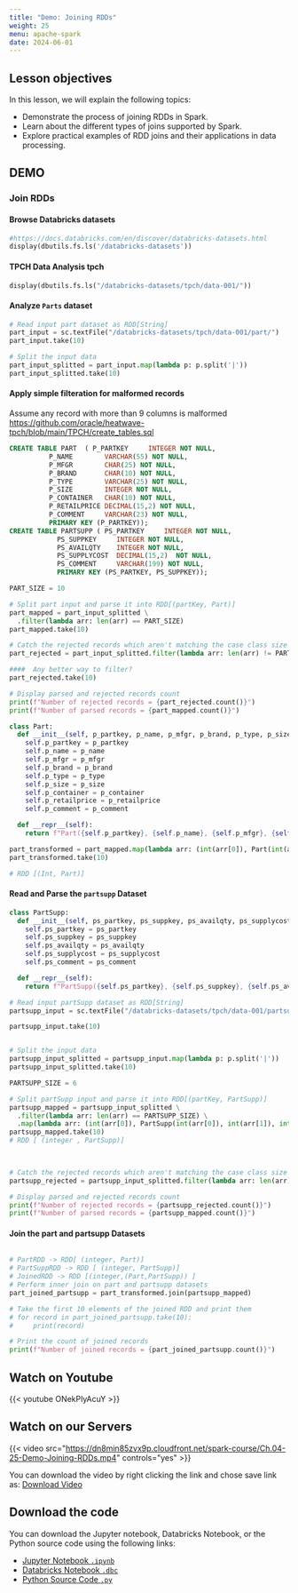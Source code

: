```yaml
---
title: "Demo: Joining RDDs"
weight: 25
menu: apache-spark
date: 2024-06-01
---
```


## Lesson objectives

In this lesson, we will explain the following topics:
- Demonstrate the process of joining RDDs in Spark.
- Learn about the different types of joins supported by Spark.
- Explore practical examples of RDD joins and their applications in data processing.

## DEMO

###  Join RDDs


####  Browse Databricks datasets 

```python
#https://docs.databricks.com/en/discover/databricks-datasets.html
display(dbutils.fs.ls('/databricks-datasets'))
```

####  TPCH Data Analysis tpch

```python
display(dbutils.fs.ls("/databricks-datasets/tpch/data-001/"))
```

####  Analyze `Parts` dataset

```python
# Read input part dataset as RDD[String]
part_input = sc.textFile("/databricks-datasets/tpch/data-001/part/")
part_input.take(10)
```

```python
# Split the input data
part_input_splitted = part_input.map(lambda p: p.split('|'))
part_input_splitted.take(10)
```

<!-- #region -->
####  Apply simple filteration for malformed records 
Assume any record with more than 9 columns is malformed
https://github.com/oracle/heatwave-tpch/blob/main/TPCH/create_tables.sql
```sql
CREATE TABLE PART  ( P_PARTKEY     INTEGER NOT NULL,
          P_NAME        VARCHAR(55) NOT NULL,
          P_MFGR        CHAR(25) NOT NULL,
          P_BRAND       CHAR(10) NOT NULL,
          P_TYPE        VARCHAR(25) NOT NULL,
          P_SIZE        INTEGER NOT NULL,
          P_CONTAINER   CHAR(10) NOT NULL,
          P_RETAILPRICE DECIMAL(15,2) NOT NULL,
          P_COMMENT     VARCHAR(23) NOT NULL,
          PRIMARY KEY (P_PARTKEY));
CREATE TABLE PARTSUPP ( PS_PARTKEY     INTEGER NOT NULL,
            PS_SUPPKEY     INTEGER NOT NULL,
            PS_AVAILQTY    INTEGER NOT NULL,
            PS_SUPPLYCOST  DECIMAL(15,2)  NOT NULL,
            PS_COMMENT     VARCHAR(199) NOT NULL,
            PRIMARY KEY (PS_PARTKEY, PS_SUPPKEY));
```
<!-- #endregion -->

```python
PART_SIZE = 10

# Split part input and parse it into RDD[(partKey, Part)]
part_mapped = part_input_splitted \
  .filter(lambda arr: len(arr) == PART_SIZE)
part_mapped.take(10)  
```

```python
# Catch the rejected records which aren't matching the case class size
part_rejected = part_input_splitted.filter(lambda arr: len(arr) != PART_SIZE)

####  Any better way to filter?
part_rejected.take(10)

```

```python
# Display parsed and rejected records count
print(f"Number of rejected records = {part_rejected.count()}")
print(f"Number of parsed records = {part_mapped.count()}")
```

```python
class Part:
  def __init__(self, p_partkey, p_name, p_mfgr, p_brand, p_type, p_size, p_container, p_retailprice, p_comment):
    self.p_partkey = p_partkey
    self.p_name = p_name
    self.p_mfgr = p_mfgr
    self.p_brand = p_brand
    self.p_type = p_type
    self.p_size = p_size
    self.p_container = p_container
    self.p_retailprice = p_retailprice
    self.p_comment = p_comment

  def __repr__(self):
    return f"Part({self.p_partkey}, {self.p_name}, {self.p_mfgr}, {self.p_brand}, {self.p_type}, {self.p_size}, {self.p_container}, {self.p_retailprice}, {self.p_comment})"

```

```python
part_transformed = part_mapped.map(lambda arr: (int(arr[0]), Part(int(arr[0]), arr[1], arr[2], arr[3], arr[4], int(arr[5]), arr[6], float(arr[7]), arr[8])))
part_transformed.take(10)

# RDD [(Int, Part)]
```

####  Read and Parse the `partsupp` Dataset

```python
class PartSupp:
  def __init__(self, ps_partkey, ps_suppkey, ps_availqty, ps_supplycost, ps_comment):
    self.ps_partkey = ps_partkey
    self.ps_suppkey = ps_suppkey
    self.ps_availqty = ps_availqty
    self.ps_supplycost = ps_supplycost
    self.ps_comment = ps_comment

  def __repr__(self):
    return f"PartSupp({self.ps_partkey}, {self.ps_suppkey}, {self.ps_availqty}, {self.ps_supplycost}, {self.ps_comment})"

```

```python
# Read input partSupp dataset as RDD[String]
partsupp_input = sc.textFile("/databricks-datasets/tpch/data-001/partsupp/")

partsupp_input.take(10)
```

```python

# Split the input data
partsupp_input_splitted = partsupp_input.map(lambda p: p.split('|'))
partsupp_input_splitted.take(10)

```

```python
PARTSUPP_SIZE = 6

# Split partSupp input and parse it into RDD[(partKey, PartSupp)]
partsupp_mapped = partsupp_input_splitted \
  .filter(lambda arr: len(arr) == PARTSUPP_SIZE) \
  .map(lambda arr: (int(arr[0]), PartSupp(int(arr[0]), int(arr[1]), int(arr[2]), float(arr[3]), arr[4])))
partsupp_mapped.take(10)
# RDD [ (integer , PartSupp)]
```

```python
  

# Catch the rejected records which aren't matching the case class size
partsupp_rejected = partsupp_input_splitted.filter(lambda arr: len(arr) != PARTSUPP_SIZE)

# Display parsed and rejected records count
print(f"Number of rejected records = {partsupp_rejected.count()}")
print(f"Number of parsed records = {partsupp_mapped.count()}")
```

#### Join the part and partsupp Datasets

```python

```

```python
# PartRDD -> RDD[ (integer, Part)]
# PartSuppRDD -> RDD [ (integer, PartSupp)]
# JoinedRDD -> RDD [(integer,(Part,PartSupp)) ]
# Perform inner join on part and partsupp datasets
part_joined_partsupp = part_transformed.join(partsupp_mapped)

# Take the first 10 elements of the joined RDD and print them
# for record in part_joined_partsupp.take(10):
#     print(record)

# Print the count of joined records
print(f"Number of joined records = {part_joined_partsupp.count()}")
```


## Watch on Youtube

{{< youtube ONekPlyAcuY >}}

## Watch on our Servers

{{< video src="https://dn8min85zvx9p.cloudfront.net/spark-course/Ch.04-25-Demo-Joining-RDDs.mp4" controls="yes" >}}

You can download the video by right clicking the link and chose save link as: [Download Video](https://dn8min85zvx9p.cloudfront.net/spark-course/Ch.04-25-Demo-Joining-RDDs.mp4)

## Download the code

You can download the Jupyter notebook, Databricks Notebook, or the Python source code using the following links:

- [Jupyter Notebook `.ipynb`](https://dn8min85zvx9p.cloudfront.net/spark-course/Code/25-Join-RDDs/25-Joining-RDDs.ipynb)
- [Databricks Notebook `.dbc`](https://dn8min85zvx9p.cloudfront.net/spark-course/Code/25-Join-RDDs/25-Joining-RDDs.dbc)
- [Python Source Code `.py`](https://dn8min85zvx9p.cloudfront.net/spark-course/Code/25-Join-RDDs/25-Joining-RDDs.py)

